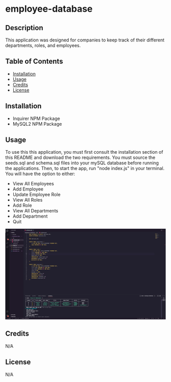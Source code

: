 # employee-database

## Description

This application was designed for companies to keep track of their different departments, roles, and employees.

## Table of Contents

- [Installation](#installation)
- [Usage](#usage)
- [Credits](#credits)
- [License](#license)

## Installation

- Inquirer NPM Package 
- MySQL2 NPM Package

## Usage

To use this this application, you must first consult the installation section of this README and download the two requirements.  You must source the seeds.sql and schema.sql files into your mySQL database before running the applications. Then, to start the app, run "node index.js" in your terminal. You will have the option to either:
- View All Employees
- Add Employee
- Update Employee Role
- View All Roles
- Add Role
- View All Departments
- Add Department
- Quit

[![Watch the video](./assets/sample.png)](https://app.castify.com/watch/6299e1d7-3754-4639-b3df-59f409cf7729)

## Credits

N/A

## License

N/A